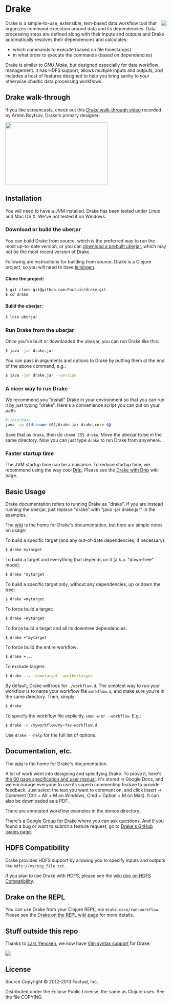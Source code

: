 # Drake

<img src="https://lh6.googleusercontent.com/-ambIXyQ9iK8/UPj3E2_eqpI/AAAAAAAAACE/Ssf_jhok7fk/s800/drake-text-alpha-scaled-left-space.png" align="right"/>

Drake is a simple-to-use, extensible, text-based data workflow tool that organizes command execution around data and its dependencies. Data processing steps are defined along with their inputs and outputs and Drake automatically resolves their dependencies and calculates:

 * which commands to execute (based on file timestamps)
 * in what order to execute the commands (based on dependencies)

Drake is similar to _GNU Make_, but designed especially for data workflow management. It has HDFS support, allows multiple inputs and outputs, and includes a host of features designed to help you bring sanity to your otherwise chaotic data processing workflows.

## Drake walk-through



If you like screencasts, check out this [Drake walk-through video](http://www.youtube.com/watch?v=BUgxmvpuKAs) recorded by Artem Boytsov, Drake's primary designer:

<a href="http://www.youtube.com/watch?v=BUgxmvpuKAs">
  <img src="https://lh6.googleusercontent.com/-wOmqvTkHHk0/UQBnQaVcXJI/AAAAAAAAAC4/apFtmcPXCPQ/s800/Screen%2520Shot%25202013-01-23%2520at%25202.41.43%2520PM.png" width="320" height="195"/>
</a>


## Installation

You will need to have a JVM installed. Drake has been tested under Linux and Mac OS X. We've not tested it on Windows.

### Download or build the uberjar

You can build Drake from source, which is the preferred way to run the most up-to-date version, or you can [download a prebuilt uberjar](https://docs.google.com/uc?export=download&confirm=no_antivirus&id=0B2xtKcFEL6wwOGNYSWRnMGc3b1k), which may not be the most recent version of Drake.

Following are instructions for building from source. Drake is a Clojure project, so you will need to have [leiningen](https://github.com/technomancy/leiningen).

#### Clone the project:

```bash
$ git clone git@github.com:Factual/drake.git
$ cd drake
```

#### Build the uberjar:

```bash
$ lein uberjar
```

### Run Drake from the uberjar

Once you've built or downloaded the uberjar, you can run Drake like this:

```bash
$ java -jar drake.jar
```

You can pass in arguments and options to Drake by putting them at the end of the above command, e.g.:

```bash
$ java -jar drake.jar --version
```

### A nicer way to run Drake

We recommend you "install" Drake in your environment so that you can run it by just typing "drake". Here's a convenience script you can put on your path:

```bash
#!/bin/bash
java -cp $(dirname $0)/drake.jar drake.core $@
```

Save that as `drake`, then do `chmod 755 drake`. Move the uberjar to be in the same directory. Now you can just type `drake` to run Drake from anywhere.

### Faster startup time

The JVM startup time can be a nuisance. To reduce startup time, we recommend using the way cool [Drip](https://github.com/flatland/drip). Please see the [Drake with Drip](https://github.com/Factual/drake/wiki/Faster-startup:-Drake-with-Drip) wiki page.

## Basic Usage

Drake documentation refers to running Drake as "drake". If you are instead running the uberjar, just replace "drake" with "java -jar drake.jar" in the examples.

The [wiki](https://github.com/Factual/drake/wiki) is the home for Drake's documentation, but here are simple notes on usage:

To build a specific target (and any out-of-date dependencies, if necessary):

```bash
$ drake mytarget
```

To build a target and everything that depends on it (a.k.a. "down-tree" mode):

```bash
$ drake ^mytarget
```

To build a specific target only, without any dependencies, up or down the tree:

```bash
$ drake =mytarget
```

To force build a target:

```bash
$ drake +mytarget
```

To force build a target and all its downtree dependencies:

```bash
$ drake +^mytarget
```

To force build the entire workflow:

```bash
$ drake +...
```

To exclude targets:

```bash
$ drake ... -sometarget -anothertarget
```

By default, Drake will look for `./workflow.d`. The simplest way to run your workflow is to name your workflow file `workflow.d`, and make sure you're in the same directory. Then, simply:

```bash
$ drake
```

To specify the workflow file explicitly, use `-w` or `--workflow`. E.g.:

```bash
$ drake -w /myworkflow/my-fav-workflow.d
```

Use `drake --help` for the full list of options.

## Documentation, etc.

The [wiki](https://github.com/Factual/drake/wiki) is the home for Drake's documentation.

A lot of work went into designing and specifying Drake. To prove it, here's [the 60 page specification and user manual](https://docs.google.com/document/d/1bF-OKNLIG10v_lMes_m4yyaJtAaJKtdK0Jizvi_MNsg/edit). It's stored in Google Docs, and we encourage everyone to use its superb commenting feature to provide feedback. Just select the text you want to comment on, and click Insert -> Comment (Ctrl + Alt + M on Windows, Cmd + Option + M on Mac). It can also be downloaded as a PDF.

There are annotated workflow examples in the demos directory.

There's a [Google Group for Drake](https://groups.google.com/forum/?fromgroups#!forum/drake-workflow) where you can ask questions. And if you found a bug or want to submit a feature request, go to [Drake's GitHub issues page](https://github.com/Factual/drake/issues?sort=created&state=open).

## HDFS Compatibility

Drake provides HDFS support by allowing you to specify inputs and outputs like `hdfs://my/big_file.txt`.

If you plan to use Drake with HDFS, please see the [wiki doc on HDFS Compatibility](https://github.com/Factual/drake/wiki/HDFS-Compatibility).

## Drake on the REPL

You can use Drake from your Clojure REPL, via `drake.core/run-workflow`. Please see the [Drake on the REPL wiki page](https://github.com/Factual/drake/wiki/Drake-on-the-REPL) for more details.

## Stuff outside this repo

Thanks to [Lars Yencken](https://github.com/larsyencken), we now have [Vim syntax support](https://bitbucket.org/larsyencken/vim-drake-syntax) for Drake:


<img src="https://lh3.googleusercontent.com/-mqNpFqf7P0k/UQoXkpAqr1I/AAAAAAAAADU/U5zrvozVmzE/s400/image.png"/>

## License

Source Copyright © 2012-2013 Factual, Inc.

Distributed under the Eclipse Public License, the same as Clojure uses. See the file COPYING.
